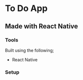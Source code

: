 # To Do App
## Made with React Native

### Tools
Built using the following;
- React Native

### Setup

